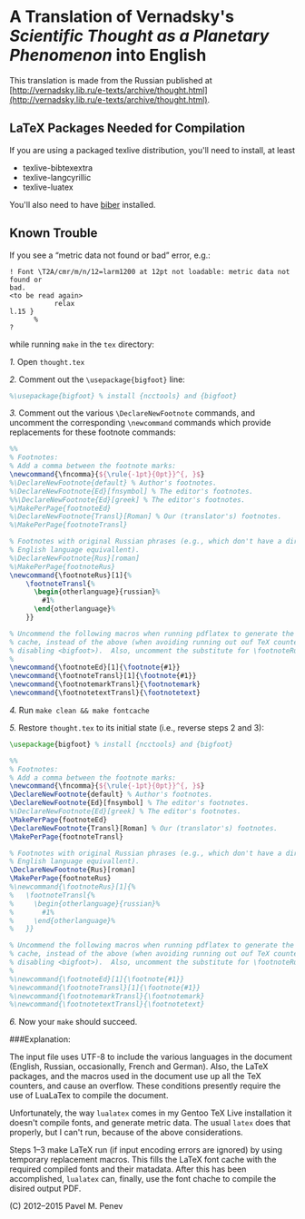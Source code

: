 A Translation of Vernadsky's _Scientific Thought as a Planetary Phenomenon_ into English
======================================================================================

This translation is made from the Russian published at
[http://vernadsky.lib.ru/e-texts/archive/thought.html](http://vernadsky.lib.ru/e-texts/archive/thought.html).


LaTeX Packages Needed for Compilation
-------------------------------------

If you are using a packaged texlive distribution, you'll need to install, at
least

* texlive-bibtexextra
* texlive-langcyrillic
* texlive-luatex

You'll also need to have [biber](http://biblatex-biber.sourceforge.net/)
installed.


Known Trouble
-------------

If you see a “metric data not found or bad” error, e.g.:

	! Font \T2A/cmr/m/n/12=larm1200 at 12pt not loadable: metric data not found or 
	bad.
	<to be read again> 
			   relax 
	l.15 }
	      %
	? 


while running `make` in the `tex` directory:

*1.* Open `thought.tex`

*2.* Comment out the `\usepackage{bigfoot}` line:

```latex
%\usepackage{bigfoot} % install {ncctools} and {bigfoot}
```

*3.* Comment out the various `\DeclareNewFootnote` commands, and uncomment the corresponding `\newcommand` commands which provide replacements for these footnote commands:

```latex
%%
% Footnotes:
% Add a comma between the footnote marks:
\newcommand{\fncomma}{${\rule{-1pt}{0pt}}^{, }$}
%\DeclareNewFootnote{default} % Author's footnotes.
%\DeclareNewFootnote{Ed}[fnsymbol] % The editor's footnotes.
%%\DeclareNewFootnote{Ed}[greek] % The editor's footnotes.
%\MakePerPage{footnoteEd}
%\DeclareNewFootnote{Transl}[Roman] % Our (translator's) footnotes.
%\MakePerPage{footnoteTransl}

% Footnotes with original Russian phrases (e.g., which don't have a direct
% English language equivallent).
%\DeclareNewFootnote{Rus}[roman]
%\MakePerPage{footnoteRus}
\newcommand{\footnoteRus}[1]{%
	\footnoteTransl{%
	  \begin{otherlanguage}{russian}%
	    #1%
	  \end{otherlanguage}%
	}}

% Uncommend the following macros when running pdflatex to generate the font
% cache, instead of the above (when avoiding running out ouf TeX counters by
% disabling <bigfoot>).  Also, uncomment the substitute for \footnoteRus above.
%
\newcommand{\footnoteEd}[1]{\footnote{#1}}
\newcommand{\footnoteTransl}[1]{\footnote{#1}}
\newcommand{\footnotemarkTransl}{\footnotemark}
\newcommand{\footnotetextTransl}{\footnotetext}
```

*4.* Run `make clean && make fontcache`

*5.* Restore `thought.tex` to its initial state (i.e., reverse steps 2 and 3):


```latex
\usepackage{bigfoot} % install {ncctools} and {bigfoot}
```

```latex
%%
% Footnotes:
% Add a comma between the footnote marks:
\newcommand{\fncomma}{${\rule{-1pt}{0pt}}^{, }$}
\DeclareNewFootnote{default} % Author's footnotes.
\DeclareNewFootnote{Ed}[fnsymbol] % The editor's footnotes.
%\DeclareNewFootnote{Ed}[greek] % The editor's footnotes.
\MakePerPage{footnoteEd}
\DeclareNewFootnote{Transl}[Roman] % Our (translator's) footnotes.
\MakePerPage{footnoteTransl}

% Footnotes with original Russian phrases (e.g., which don't have a direct
% English language equivallent).
\DeclareNewFootnote{Rus}[roman]
\MakePerPage{footnoteRus}
%\newcommand{\footnoteRus}[1]{%
%	\footnoteTransl{%
%	  \begin{otherlanguage}{russian}%
%	    #1%
%	  \end{otherlanguage}%
%	}}

% Uncommend the following macros when running pdflatex to generate the font
% cache, instead of the above (when avoiding running out ouf TeX counters by
% disabling <bigfoot>).  Also, uncomment the substitute for \footnoteRus above.
%
%\newcommand{\footnoteEd}[1]{\footnote{#1}}
%\newcommand{\footnoteTransl}[1]{\footnote{#1}}
%\newcommand{\footnotemarkTransl}{\footnotemark}
%\newcommand{\footnotetextTransl}{\footnotetext}
```

*6.* Now your `make` should succeed.


###Explanation:

The input file uses UTF-8 to include the various languages in the document
(English, Russian, occasionally, French and German).  Also, the LaTeX packages,
and the macros used in the document use up all the TeX counters, and cause an
overflow.  These conditions presently require the use of LuaLaTex to compile
the document.

Unfortunately, the way `lualatex` comes in my Gentoo TeX Live installation it
doesn't compile fonts, and generate metric data.  The usual `latex` does that
properly, but I can't run, because of the above considerations.

Steps 1–3 make LaTeX run (if input encoding errors are ignored) by using
temporary replacement macros.  This fills the LaTeX font cache with the
required compiled fonts and their matadata.  After this has been accomplished,
`lualatex` can, finally, use the font chache to compile the disired output PDF.



(C) 2012–2015 Pavel M. Penev
